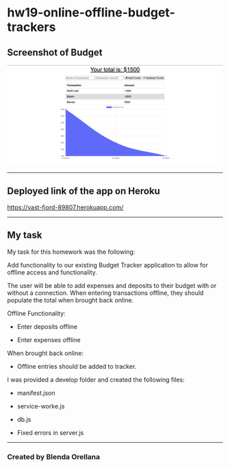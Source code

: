 # hw19-online-offline-budget-trackers

## Screenshot of Budget

![Budget](budget.jpg)

---
## Deployed link of the app on Heroku

https://vast-fjord-89807.herokuapp.com/

---
## My task

My task for this homework was the following: 

Add functionality to our existing Budget Tracker application to allow for offline access and functionality.

The user will be able to add expenses and deposits to their budget with or without a connection. When entering transactions offline, they should populate the total when brought back online.

Offline Functionality:

  * Enter deposits offline

  * Enter expenses offline

When brought back online:

  * Offline entries should be added to tracker.

I was provided a develop folder and created the following files:
  * manifest.json
  
  * service-worke.js

  * db.js 

  * Fixed errors in server.js


---
### Created by Blenda Orellana